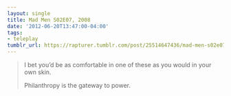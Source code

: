 ```yaml
---
layout: single
title: Mad Men S02E07, 2008
date: '2012-06-20T13:47:00-04:00'
tags:
- teleplay
tumblr_url: https://rapturer.tumblr.com/post/25514647436/mad-men-s02e07-2008
---
```

> I bet you’d be as comfortable in one of these as you would in your own skin.
> 
> Philanthropy is the gateway to power.

